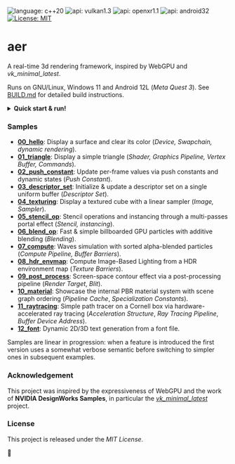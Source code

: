 <!--
<pre>
          _____                    _____                    _____
         /\    \                  /\    \                  /\    \
        /::\    \                /::\    \                /::\    \
       /::::\    \              /::::\    \              /::::\    \
      /::::::\    \            /::::::\    \            /::::::\    \
     /:::/\:::\    \          /:::/\:::\    \          /:::/\:::\    \
    /:::/__\:::\    \        /:::/__\:::\    \        /:::/__\:::\    \
   /::::\   \:::\    \      /::::\   \:::\    \      /::::\   \:::\    \
  /::::::\   \:::\    \    /::::::\   \:::\    \    /::::::\   \:::\    \
 /:::/\:::\   \:::\    \  /:::/\:::\   \:::\    \  /:::/\:::\   \:::\____\
/:::/  \:::\   \:::\____\/:::/__\:::\   \:::\____\/:::/  \:::\   \:::|    |
\::/    \:::\  /:::/    /\:::\   \:::\   \::/    /\::/   |::::\  /:::|____|
 \/____/ \:::\/:::/    /  \:::\   \:::\   \/____/  \/____|:::::\/:::/    /
          \::::::/    /    \:::\   \:::\    \            |:::::::::/    /
           \::::/    /      \:::\   \:::\____\           |::|\::::/    /
           /:::/    /        \:::\   \::/    /           |::| \::/____/
          /:::/    /          \:::\   \/____/            |::|  ~|
         /:::/    /            \:::\    \                |::|   |
        /:::/    /              \:::\____\               \::|   |
        \::/    /                \::/    /                \:|   |
         \/____/                  \/____/                  \|___|

</pre>
-->

![language: c++20](https://img.shields.io/badge/c++-20-blue.svg)
![api: vulkan1.3](https://img.shields.io/badge/Vulkan-1.3-red.svg)
![api: openxr1.1](https://img.shields.io/badge/OpenXR-1.1-purple.svg)
![api: android32](https://img.shields.io/badge/Android_API-32-green.svg)
[![License: MIT](https://img.shields.io/badge/License-MIT-yellow.svg)](https://opensource.org/licenses/MIT)

# aer

A real-time 3d rendering framework, inspired by WebGPU and _vk\_minimal\_latest_.

Runs on GNU/Linux, Windows 11 and Android 12L (_Meta Quest 3_). See [BUILD.md](BUILD.md) for detailed build instructions.

<details>
  <summary><strong>Quick start & run!</strong></summary>

```bash
# [Optional] Retrieve system build dependencies with Synaptic.
# sudo apt install git git-lfs build-essential cmake vulkan-sdk

# [Optionnal] Specify the ANDROID_SDK path to create Android targets.
# export ANDROID_SDK=~/Android/Sdk

# Clone the repository.
git clone https://github.com/tcoppex/aer
cd aer

# Build.
cmake . -B build -DCMAKE_BUILD_TYPE=Release
cmake --build build --config Release

# Run the first sample.
./bin/00_hello

# [Optionnal] Build & Run an Android sample on a connected device.
# cmake --build build --target run_aloha
```

</details>


### Samples

* **[00_hello](samples/desktop/00_hello/main.cc)**: Display a surface and clear its color (_Device, Swapchain, dynamic rendering_).
* **[01_triangle](samples/desktop/01_triangle/main.cc)**: Display a simple triangle (_Shader, Graphics Pipeline, Vertex Buffer, Commands_).
* **[02_push_constant](samples/desktop/02_push_constant/main.cc)**: Update per-frame values via push constants and dynamic states (_Push Constant_).
* **[03_descriptor_set](samples/desktop/03_descriptor_set/main.cc)**: Initialize & update a descriptor set on a single uniform buffer (_Descriptor Set_).
* **[04_texturing](samples/desktop/04_texturing/main.cc)**: Display a textured cube with a linear sampler (_Image, Sampler_).
* **[05_stencil_op](samples/desktop/05_stencil_op/main.cc)**: Stencil operations and instancing through a multi-passes portal effect (_Stencil, instancing_).
* **[06_blend_op](samples/desktop/06_blend_op/main.cc)**: Fast & simple billboarded GPU particles with additive blending (_Blending_).
* **[07_compute](samples/desktop/07_compute/main.cc)**: Waves simulation with sorted alpha-blended particles (_Compute Pipeline, Buffer Barriers_).
* **[08_hdr_envmap](samples/desktop/08_hdr_envmap/main.cc)**: Compute Image-Based Lighting from a HDR environment map (_Texture Barriers_).
* **[09_post_process](samples/desktop/09_post_process/main.cc)**: Screen-space contour effect via a post-processing pipeline (_Render Target_, _Blit_).
* **[10_material](samples/desktop/10_material/main.cc)**: Showcase the internal PBR material system with scene graph ordering (_Pipeline Cache_, _Specialization Constants_).
* **[11_raytracing](samples/desktop/11_raytracing/main.cc)**: Simple path tracer on a Cornell box via hardware-accelerated ray tracing (_Acceleration Structure_, _Ray Tracing Pipeline_, _Buffer Device Address_).
* **[12_font](samples/desktop/12_font/main.cc)**: Dynamic 2D/3D text generation from a font file.

Samples are linear in progression: when a feature is introduced the
first version uses a somewhat verbose semantic before switching to simpler ones in subsequent examples.

### Acknowledgement

This project was inspired by the expressiveness of WebGPU and the work of **NVIDIA DesignWorks Samples**, in particular the _[vk_minimal_latest](https://github.com/nvpro-samples/vk_minimal_latest)_ project.

### License

This project is released under the _MIT License_.

:leaves:

